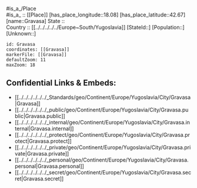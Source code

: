 ﻿---
location: [42.67,18.08] 
mapzoom: [7,12] 
mapmarker: city 
type: City
tags:
- geo/City


SpocWebEntityId: 30548
isDeleted: false
confidential: public

---
#is_a_/Place  
#is_a_ :: [[Place]] 
[has_place_longitude::18.08] 
[has_place_latitude::42.67] 
[name::Gravasa] 
State ::  
Country :: [[../../../../../Europe~South/Yugoslavia]] 
[StateId::] 
[Population::] 
[Unknown::] 


```leaflet
id: Gravasa
coordinates: [[Gravasa]] 
markerFile: [[Gravasa]] 
defaultZoom: 11 
maxZoom: 18
```


## Confidential Links & Embeds: 
- [[../../../../../../_Standards/geo/Continent/Europe/Yugoslavia/City/Gravasa|Gravasa]] 
- [[../../../../../../_public/geo/Continent/Europe/Yugoslavia/City/Gravasa.public|Gravasa.public]] 
- [[../../../../../../_internal/geo/Continent/Europe/Yugoslavia/City/Gravasa.internal|Gravasa.internal]] 
- [[../../../../../../_protect/geo/Continent/Europe/Yugoslavia/City/Gravasa.protect|Gravasa.protect]] 
- [[../../../../../../_private/geo/Continent/Europe/Yugoslavia/City/Gravasa.private|Gravasa.private]] 
- [[../../../../../../_personal/geo/Continent/Europe/Yugoslavia/City/Gravasa.personal|Gravasa.personal]] 
- [[../../../../../../_secret/geo/Continent/Europe/Yugoslavia/City/Gravasa.secret|Gravasa.secret]] 
